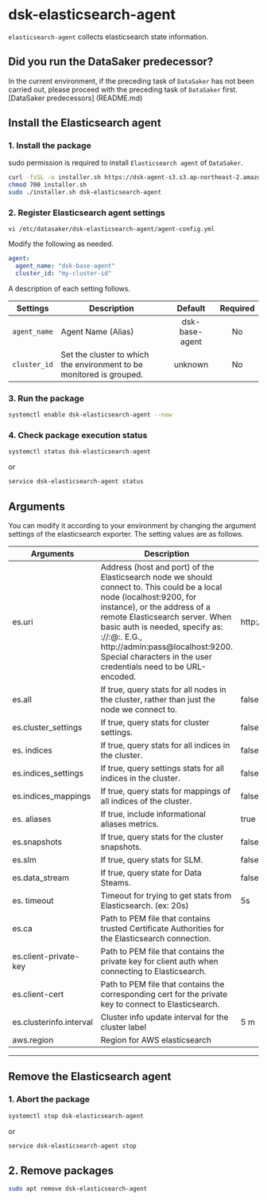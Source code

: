 # dsk-elasticsearch-agent

`elasticsearch-agent` collects elasticsearch state information.

## Did you run the DataSaker predecessor?

In the current environment, if the preceding task of `DataSaker` has not been carried out, please proceed with the preceding task of `DataSaker` first. [DataSaker predecessors] (README.md)

## Install the Elasticsearch agent

### 1. Install the package

sudo permission is required to install `Elasticsearch agent` of `DataSaker`.
<!--
example API Key : VAR_GLOBAL_APIKEY=1234567890abcdef1234567890abcdef
 -->
```bash
curl -fsSL -o installer.sh https://dsk-agent-s3.s3.ap-northeast-2.amazonaws.com/dsk-agent-s3/public/install.sh
chmod 700 installer.sh
sudo ./installer.sh dsk-elasticsearch-agent
```
### 2. Register Elasticsearch agent settings
```shell
vi /etc/datasaker/dsk-elasticsearch-agent/agent-config.yml
```
Modify the following as needed.
```yaml
agent:
  agent_name: "dsk-base-agent"
  cluster_id: "my-cluster-id"
```
A description of each setting follows.

| **Settings** | **Description** | **Default** | **Required** |
| -------------------------- | ---------------------------------------------------------------------------------------------------- | :---------: | :----------: |
| `agent_name` | Agent Name (Alias) | dsk-base-agent | No |
| `cluster_id` | Set the cluster to which the environment to be monitored is grouped. | unknown | No |

### 3. Run the package
```bash
systemctl enable dsk-elasticsearch-agent --now
```
### 4. Check package execution status
```bash
systemctl status dsk-elasticsearch-agent
```
or
```bash
service dsk-elasticsearch-agent status
```
## Arguments

You can modify it according to your environment by changing the argument settings of the elasticsearch exporter. The setting values ​​are as follows.

| Arguments | Description | Default |
|-------------------------|-------------------------------------------------------------------------------------------------------------------------------------------------------------------------------------------------------------------------------------------------------------------------------------------------------------------------------------------------------------------------------------------|------------------------|
| es.uri | Address (host and port) of the Elasticsearch node we should connect to. This could be a local node (localhost:9200, for instance), or the address of a remote Elasticsearch server. When basic auth is needed, specify as: <proto>://<user>:<password>@<host>:<port>. E.G., http://admin:pass@localhost:9200. Special characters in the user credentials need to be URL-encoded. | http://localhost:9200 |
| es.all | If true, query stats for all nodes in the cluster, rather than just the node we connect to. | false |
| es.cluster_settings | If true, query stats for cluster settings. | false |
| es. indices | If true, query stats for all indices in the cluster. | false |
| es.indices_settings | If true, query settings stats for all indices in the cluster. | false |
| es.indices_mappings | If true, query stats for mappings of all indices of the cluster. | false |
| es. aliases | If true, include informational aliases metrics. | true || es.shards | If true, query stats for all indices in the cluster, including shard-level stats (implies es.indices=true). | false |
| es.snapshots | If true, query stats for the cluster snapshots. | false |
| es.slm | If true, query stats for SLM. | false |
| es.data_stream | If true, query state for Data Steams. | false |
| es. timeout | Timeout for trying to get stats from Elasticsearch. (ex: 20s) | 5s |
| es.ca | Path to PEM file that contains trusted Certificate Authorities for the Elasticsearch connection. | |
| es.client-private-key | Path to PEM file that contains the private key for client auth when connecting to Elasticsearch. | |
| es.client-cert | Path to PEM file that contains the corresponding cert for the private key to connect to Elasticsearch. | |
| es.clusterinfo.interval | Cluster info update interval for the cluster label | 5 m || es.ssl-skip-verify | Skip SSL verification when connecting to Elasticsearch. | false |
| aws.region | Region for AWS elasticsearch | |

---

## Remove the Elasticsearch agent

### 1. Abort the package
```bash
systemctl stop dsk-elasticsearch-agent
```
or
```bash
service dsk-elasticsearch-agent stop
```
## 2. Remove packages
```bash
sudo apt remove dsk-elasticsearch-agent
```
